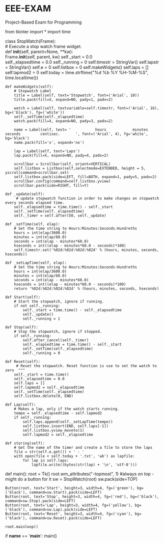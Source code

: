 # EEE-EXAM
Project-Based Exam for Programming

from tkinter import *
import time

class StopWatch(Frame):  
    # Execute a stop watch frame widget.                                                                 
    def __init__(self, parent=None, **kw):        
        Frame.__init__(self, parent, kw)
        self._start = 0.0        
        self._elapsedtime = 0.0
        self._running = 0
        self.timestr = StringVar()
        self.lapstr = StringVar()
        self.e = 0
        self.listbox = 0
        self.makeWidgets()
        self.laps = []
        self.lapmod2 = 0
        self.today = time.strftime("%d %b %Y %H-%M-%S", time.localtime())
        
    def makeWidgets(self):                         
        # Stopwatch Label 
        title = Label(self, text='Stopwatch', font=('Arial', 10))
        title.pack(fill=X, expand=NO, pady=1, padx=2)
        
        watch = Label(self, textvariable=self.timestr, font=('Arial', 16), bg=('black'), fg=('white'))
        self._setTime(self._elapsedtime)
        watch.pack(fill=X, expand=NO, pady=3, padx=2)
        
        name = Label(self, text= '           hours            minutes          seconds         centisec.       ', font=('Arial', 4), fg='white', bg='black')
        name.pack(fill='x', expand='no')

        lap = Label(self, text='Laps')
        lap.pack(fill=X, expand=NO, pady=4, padx=2)

        scrollbar = Scrollbar(self, orient=VERTICAL)
        self.listbox = Listbox(self,selectmode=EXTENDED, height = 5, yscrollcommand=scrollbar.set)
        self.listbox.pack(side=LEFT, fill=BOTH, expand=1, pady=5, padx=2)
        scrollbar.config(command=self.listbox.yview)
        scrollbar.pack(side=RIGHT, fill=Y)
   
    def _update(self): 
         # update stopwatch function in order to make changes on stopwatch every seconds elapsed time.
        self._elapsedtime = time.time() - self._start
        self._setTime(self._elapsedtime)
        self._timer = self.after(50, self._update)
    
    def _setTime(self, elap):
        # Set the time string to Hours:Minutes:Seconds:Hundreths
        hours = int(elap/3600.0)
        minutes = int(elap/60.0)
        seconds = int(elap - minutes*60.0)
        hseconds = int((elap - minutes*60.0 - seconds)*100)                
        self.timestr.set('%02d:%02d:%02d:%02d' % (hours, minutes, seconds, hseconds))

    def _setLapTime(self, elap):
        # Set the time string to Hours:Minutes:Seconds:Hundreths 
        hours = int(elap/3600.0)
        minutes = int(elap/60.0)
        seconds = int(elap - minutes*60.0)
        hseconds = int((elap - minutes*60.0 - seconds)*100)            
        return '%02d:%02d:%02d:%02d' % (hours, minutes, seconds, hseconds)
        
    def Start(self):                         
        # Start the stopwatch, ignore if running.
        if not self._running:            
            self._start = time.time() - self._elapsedtime
            self._update()
            self._running = 1        
    
    def Stop(self):                                    
        # Stop the stopwatch, ignore if stopped. 
        if self._running:
            self.after_cancel(self._timer)            
            self._elapsedtime = time.time() - self._start    
            self._setTime(self._elapsedtime)
            self._running = 0
    
    def Reset(self):                                  
         # Reset the stopwatch. Reset function is use to set the watch to zero  """
        self._start = time.time()         
        self._elapsedtime = 0.0
        self.laps = []   
        self.lapmod2 = self._elapsedtime
        self._setTime(self._elapsedtime)
        self.listbox.delete(0, END)

    def Lap(self):
        # Makes a lap, only if the watch starts running.
        tempo = self._elapsedtime - self.lapmod2
        if self._running:
            self.laps.append(self._setLapTime(tempo))
            self.listbox.insert(END, self.laps[-1])
            self.listbox.yview_moveto(1)
            self.lapmod2 = self._elapsedtime
                       
    def storing(self):
        # Get the name of the timer and create a file to store the laps
        file = str(self.e.get()) + ' - '
        with open(file + self.today + '.txt', 'wb') as lapfile:
            for lap in self.laps:
                lapfile.write((bytes(str(lap) + '\n', 'utf-8')))
            
def main():
    root = Tk()
    root.wm_attributes("-topmost", 1)      #always on top - might do a button for it
    sw = StopWatch(root)
    sw.pack(side=TOP)

    Button(root, text='Start', height=3, width=4, fg=('green'), bg=('black'), command=sw.Start).pack(side=LEFT)
    Button(root, text='Stop', height=3, width=4, fg=('red'), bg=('black'), command=sw.Stop).pack(side=LEFT)
    Button(root, text='Lap', height=3, width=4, fg=('yellow'), bg=('black'), command=sw.Lap).pack(side=LEFT)
    Button(root, text='Reset', height=3, width=4, fg=('cyan'), bg=('black'), command=sw.Reset).pack(side=LEFT)
    
    root.mainloop()

if __name__ == '__main__':
    main()
